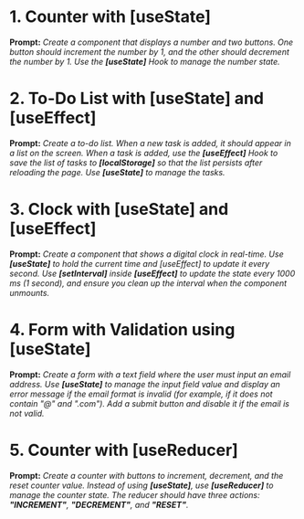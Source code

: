 # **1. Counter with [useState]**
**Prompt:** _Create a component that displays a number and two buttons. One button should increment the number by 1, and the other should decrement the number by 1. Use the **[useState]** Hook to manage the number state._


# **2. To-Do List with [useState] and [useEffect]**
**Prompt:** _Create a to-do list. When a new task is added, it should appear in a list on the screen. When a task is added, use the **[useEffect]** Hook to save the list of tasks to **[localStorage]** so that the list persists after reloading the page. Use **[useState]** to manage the tasks._


# **3. Clock with [useState] and [useEffect]**
**Prompt:** _Create a component that shows a digital clock in real-time. Use **[useState]** to hold the current time and [useEffect] to update it every second. Use **[setInterval]** inside **[useEffect]** to update the state every 1000 ms (1 second), and ensure you clean up the interval when the component unmounts._


# **4. Form with Validation using [useState]**
**Prompt:** _Create a form with a text field where the user must input an email address. Use **[useState]** to manage the input field value and display an error message if the email format is invalid (for example, if it does not contain "@" and ".com"). Add a submit button and disable it if the email is not valid._


# **5. Counter with [useReducer]**
**Prompt:** _Create a counter with buttons to increment, decrement, and the reset counter value. Instead of using **[useState]**, use **[useReducer]** to manage the counter state. The reducer should have three actions: **"INCREMENT"**, **"DECREMENT"**, and **"RESET"**._